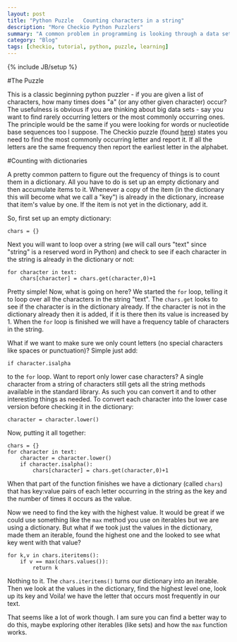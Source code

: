 ```yaml
---
layout: post
title: "Python Puzzle   Counting characters in a string"
description: "More Checkio Python Puzzlers"
summary: "A common problem in programming is looking through a data set and enumerating the data.  How many times does the letter `a` occur?  This Python Puzzler introduces a common pattern for solving this sort of problem."
category: "Blog"
tags: [checkio, tutorial, python, puzzle, learning]
---
```

{% include JB/setup %}

#The Puzzle

This is a classic beginning python puzzler - if you are given a list of characters, how many times does "a" (or any other given character) occur?  The usefulness is obvious if you are thinking about big data sets - say you want to find rarely occurring letters or the most commonly occurring ones.  The principle would be the same if you were looking for words or nucleotide base sequences too I suppose.  The Checkio puzzle (found [here](http://www.checkio.org/mission/most-wanted-letter/)) states you need to find the most commonly occurring letter and report it.  If all the letters are the same frequency then report the earliest letter in the alphabet.

#Counting with dictionaries

A pretty common pattern to figure out the frequency of things is to count them in a dictionary.  All you have to do is set up an empty dictionary and then accumulate items to it.  Whenever a copy of the item (in the dictionary this will become what we call a "key") is already in the dictionary, increase that item's value by one.  If the item is not yet in the dictionary, add it.

So, first set up an empty dictionary:

    chars = {}

Next you will want to loop over a string (we will call ours "text" since "string" is a reserved word in Python) and check to see if each character in the string is already in the dictionary or not:

    for character in text:
        chars[character] = chars.get(character,0)+1

Pretty simple!  Now, what is going on here?  We started the `for` loop, telling it to loop over all the characters in the string "text".  The `chars.get` looks to see if the character is in the dictionary already. If the character is not in the dictionary already then it is added, if it is there then its value is increased by 1.  When the `for` loop is finished we will have a frequency table of characters in the string.

What if we want to make sure we only count letters (no special characters like spaces or punctuation)?  Simple just add:

    if character.isalpha

to the `for` loop.  Want to report only lower case characters?  A single character from a string of characters still gets all the string methods available in the standard library.  As such you can convert it and to other interesting things as needed.  To convert each character into the lower case version  before checking it in the dictionary:

    character = character.lower()

Now, putting it all together:

    chars = {}
    for character in text:
        character = character.lower()
        if character.isalpha():
            chars[character] = chars.get(character,0)+1

When that part of the function finishes we have a dictionary (called `chars`) that has key:value pairs of each letter occurring in the string as the key and the number of times it occurs as the value.

Now we need to find the key with the highest value.  It would be great if we could use something like the `max` method you use on iterables but we are using a dictionary. But what if we took just the values in the dictionary, made them an iterable, found the highest one and the looked to see what key went with that value?

    for k,v in chars.iteritems():
        if v == max(chars.values()):
            return k

Nothing to it.  The `chars.iteritems()` turns our dictionary into an iterable.  Then we look at the values in the dictionary, find the highest level one, look up its key and Voila! we have the letter that occurs most frequently in our text.

That seems like a lot of work though.  I am sure you can find a better way to do this, maybe exploring other iterables (like sets) and how the `max` function works.
